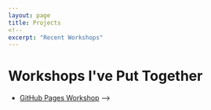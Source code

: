 ```yaml
---
layout: page
title: Projects
<!-- 
excerpt: "Recent Workshops"
---
```


# Workshops I've Put Together

- [GitHub Pages Workshop](https://github.com/BioData-Club/githubPagesTutorial)
-->
